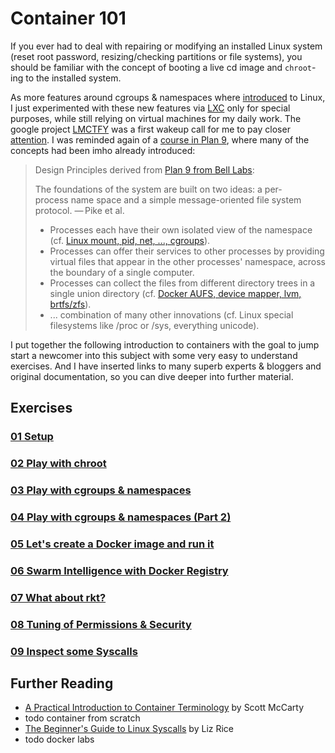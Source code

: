 # Container 101


If you ever had to deal with repairing or modifying an installed Linux system (reset root password, resizing/checking partitions or file systems), you should be familiar with the concept of booting a live cd image and `chroot`-ing to the installed system.

As more features around cgroups & namespaces where [introduced](https://www.youtube.com/watch?v=YsYzMPptB-k) to Linux, I just experimented with these new features via [LXC](https://linuxcontainers.org/) only for special purposes, while still relying on virtual machines for my daily work. The google project [LMCTFY](https://www.linuxplumbersconf.org/2013/ocw//system/presentations/1239/original/lmctfy%20(1).pdf) was a first wakeup call for me to pay closer [attention](https://www.youtube.com/watch?v=doUktZIcXF0). I was reminded again of a [course in Plan 9](http://www.vorlesungen.uni-osnabrueck.de/informatik/Plan9/), where many of the concepts had been imho already introduced:

>Design Principles derived from [Plan 9 from Bell Labs](https://en.wikipedia.org/wiki/Plan_9_from_Bell_Labs):
>
>The foundations of the system are built on two ideas: a per-process name space and a simple message-oriented file system protocol.
>— Pike et al.
> * Processes each have their own isolated view of the namespace (cf. [Linux mount, pid, net, ..., cgroups](https://en.wikipedia.org/wiki/Linux_namespaces)).
> * Processes can offer their services to other processes by providing virtual files that appear in the other processes' namespace, across the boundary of a single computer.
> * Processes can collect the files from different directory trees in a single union directory (cf. [Docker AUFS, device mapper, lvm, brtfs/zfs](https://docs.docker.com/storage/storagedriver/select-storage-driver/)).
> * ... combination of many other innovations (cf. Linux special filesystems like /proc or /sys, everything unicode).

I put together the following introduction to containers with the goal to jump start a newcomer into this subject with some very easy to understand exercises. And I have inserted links to many superb experts & bloggers and original documentation, so you can dive deeper into further material.

## Exercises

### [01 Setup](docs/01setup.md)

### [02 Play with chroot](docs/02chroot.md)

### [03 Play with cgroups & namespaces](docs/03cgroups.md)

### [04 Play with cgroups & namespaces (Part 2)](docs/04cgroups.md)

### [05 Let's create a Docker image and run it](docs/05docker.md)

### [06 Swarm Intelligence with Docker Registry](docs/06registry.md)

### [07 What about rkt?](docs/07rocket.md)

### [08 Tuning of Permissions & Security](docs/08security.md)

### [09 Inspect some Syscalls](docs/09syscalls.md)

## Further Reading
- [A Practical Introduction to Container Terminology](https://developers.redhat.com/blog/2018/02/22/container-terminology-practical-introduction/) by Scott McCarty
- todo container from scratch
- [The Beginner's Guide to Linux Syscalls](https://www.youtube.com/watch?v=BdfNrs_oeko) by Liz Rice
- todo docker labs